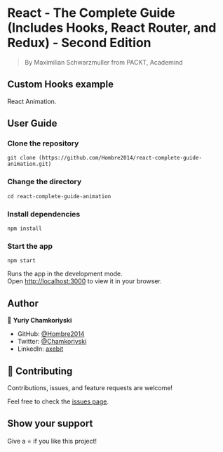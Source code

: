 # React - The Complete Guide (Includes Hooks, React Router, and Redux) - Second Edition

> By Maximilian Schwarzmuller from PACKT, Academind

## Custom Hooks example

React Animation.

## User Guide

### Clone the repository

`git clone (https://github.com/Hombre2014/react-complete-guide-animation.git)`

### Change the directory

`cd react-complete-guide-animation`

### Install dependencies

`npm install`

### Start the app

`npm start`

Runs the app in the development mode.\
Open [http://localhost:3000](http://localhost:3000) to view it in your browser.

## Author

👤 **Yuriy Chamkoriyski**

- GitHub: [@Hombre2014](https://github.com/Hombre2014)
- Twitter: [@Chamkoriyski](https://twitter.com/Chamkoriyski)
- LinkedIn: [axebit](https://linkedin.com/in/axebit)

## 🤝 Contributing

Contributions, issues, and feature requests are welcome!

Feel free to check the [issues page](https://github.com/Hombre/react-complete-guide-animation/issues).

## Show your support

Give a ⭐️ if you like this project!
